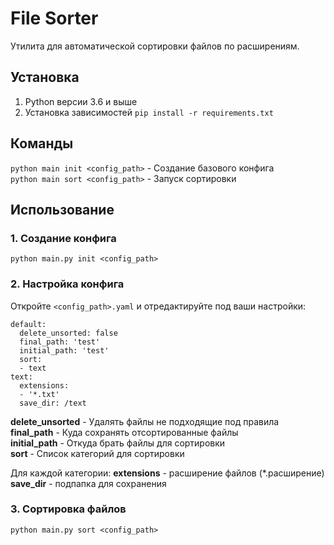 # File Sorter
Утилита для автоматической сортировки файлов по расширениям.

## Установка
1. Python версии 3.6 и выше  
2. Установка зависимостей `pip install -r requirements.txt`

## Команды
`python main init <config_path>` - Создание базового конфига  
`python main sort <config_path>` - Запуск сортировки

## Использование

### 1. Создание конфига
`python main.py init <config_path>`

### 2. Настройка конфига
Откройте `<config_path>.yaml` и отредактируйте под ваши настройки:
```
default:
  delete_unsorted: false
  final_path: 'test'
  initial_path: 'test'
  sort:
  - text
text:
  extensions:
  - '*.txt'
  save_dir: /text
```
**delete_unsorted** - Удалять файлы не подходящие под правила  
**final_path** - Куда сохранять отсортированные файлы  
**initial_path** - Откуда брать файлы для сортировки  
**sort** - Список категорий для сортировки

Для каждой категории:
**extensions** - расширение файлов (\*.расширение)  
**save_dir** - подпапка для сохранения

### 3. Сортировка файлов
`python main.py sort <config_path>`
